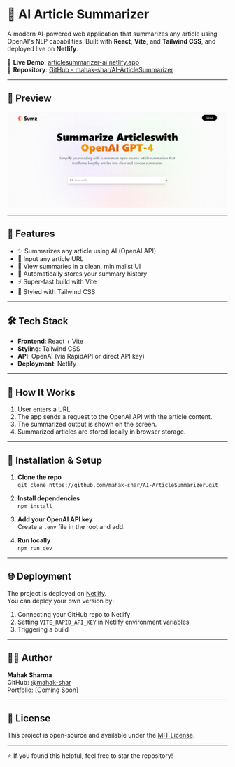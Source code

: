 # 📰 AI Article Summarizer

A modern AI-powered web application that summarizes any article using OpenAI's NLP capabilities. Built with **React**, **Vite**, and **Tailwind CSS**, and deployed live on **Netlify**.

🔗 **Live Demo**: [articlesummarizer-ai.netlify.app](https://articlesummarizer-ai.netlify.app/)  
📁 **Repository**: [GitHub - mahak-shar/AI-ArticleSummarizer](https://github.com/mahak-shar/AI-ArticleSummarizer)

---

## 📸 Preview

![App Preview](./preview.png)

---

## 🚀 Features

- ✨ Summarizes any article using AI (OpenAI API)
- 🔗 Input any article URL
- 📄 View summaries in a clean, minimalist UI
- 💾 Automatically stores your summary history
- ⚡ Super-fast build with Vite
- 💅 Styled with Tailwind CSS

---

## 🛠 Tech Stack

- **Frontend**: React + Vite
- **Styling**: Tailwind CSS
- **API**: OpenAI (via RapidAPI or direct API key)
- **Deployment**: Netlify

---

## 🧠 How It Works

1. User enters a URL.
2. The app sends a request to the OpenAI API with the article content.
3. The summarized output is shown on the screen.
4. Summarized articles are stored locally in browser storage.

---

## 🧪 Installation & Setup

1. **Clone the repo**  
   `git clone https://github.com/mahak-shar/AI-ArticleSummarizer.git`

2. **Install dependencies**  
   `npm install`

3. **Add your OpenAI API key**  
   Create a `.env` file in the root and add:

4. **Run locally**  
`npm run dev`

---

## 🌐 Deployment

The project is deployed on [Netlify](https://netlify.app).  
You can deploy your own version by:

1. Connecting your GitHub repo to Netlify
2. Setting `VITE_RAPID_API_KEY` in Netlify environment variables
3. Triggering a build

---

## 🙋‍♀️ Author

**Mahak Sharma**  
GitHub: [@mahak-shar](https://github.com/mahak-shar)  
Portfolio: [Coming Soon]

---

## 📄 License

This project is open-source and available under the [MIT License](LICENSE).

---

⭐️ If you found this helpful, feel free to star the repository!

